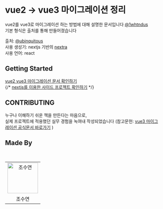 # vue2 -> vue3 마이그레이션 정리

vue2를 vue3로 마이그레이션 하는 방법에 대해 설명한 문서입니다 [@1whtndus](https://github.com/chosooyeon)  
기본 형식은 출처를 통해 만들어졌습니다  

출처: [@ubinquitous](https://github.com/ubinquitous)  
사용 생성기: nextjs 기반의 [nextra](https://nextra.site/)  
사용 언어: react  

## Getting Started

[vue2 vue3 마이그레이션 문서 확인하기](/docs/chapter0/start)  
{/* [nextjs를 이용한 사이드 프로젝트 확인하기](/docs2/chapter0/start)   */}

## CONTRIBUTING

누구나 이해하기 쉬운 책을 만든다는 마음으로,  
실제 프로젝트에 적용했던 실무 경험을 녹여내 작성되었습니다
(참고문헌: [vue3 마이그레이션 공식문서 바로가기](https://v3-migration.vuejs.org/)  )


## Made By

<br/>
<table>
  <tbody>
    <tr>
      <td align="center">
        <a href="https://github.com/chosooyeon">
          <img
            alt="조수연"
            src=""
            width="100"
          />
        </a>
      </td>
    </tr>
    <tr>
      <td align="center">조수연</td>
    </tr>
  </tbody>
</table>
